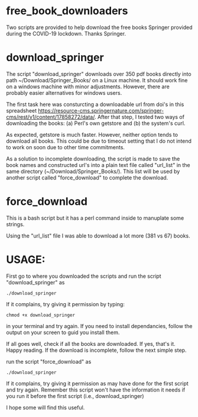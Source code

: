# free_book_downloaders

Two scripts are provided to help download the free books Springer provided during the COVID-19 lockdown. Thanks Springer.

# download_springer

The script "download_springer"  downloads over 350 pdf books directly into path ~/Download/Springer_Books/ on a Linux machine. It should work fine on a windows machine with minor adjustments. However, there are probably easier alternatives for windows users. 

The first task here was consturcting a downloadable url from doi's in this spreadsheet https://resource-cms.springernature.com/springer-cms/rest/v1/content/17858272/data/. After that step, I tested two ways of downloading the books: (a) Perl's own getstore  and  (b) the system's curl.

As expected, getstore is much faster. However, neither option tends to download all books. This could be due to timeout setting that I do not intend to work on soon due to other time commitments.

As a solution to incomplete downloading, the script is made to save the book names and constructed url's into a plain text file called "url_list" in the same directory (~/Download/Springer_Books/). This list will be used by another script called  "force_download" to complete the download.

# force_download
This is a bash script but it has a perl command inside to manuplate some strings.

Using the "url_list" file I was able to download a lot more (381 vs 67) books. 

# USAGE: 
First go to where you downloaded the scripts and run the script "download_springer" as
```
./download_springer
```
If it complains, try giving it permission by typing:  
```
chmod +x download_springer 
```
in your terminal and try again. 
If you need to install dependancies, follow the output on your screen to guid you install them.

If all goes well, check if all the books are downloaded. If yes, that's it. Happy reading. If the download is incomplete, follow the next simple step.

run the script "force_download" as
```
./download_springer
```
If it complains, try giving it permission as  may have done for the first script and try again.
Remember this script won't have the information it needs if you run it before the first script (i.e., download_springer)

I hope some will find this useful. 
